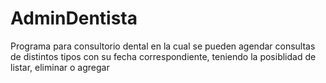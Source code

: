 # AdminDentista
Programa para consultorio dental en la cual se pueden agendar consultas de distintos tipos con su fecha correspondiente, teniendo la posiblidad de listar, eliminar o agregar
